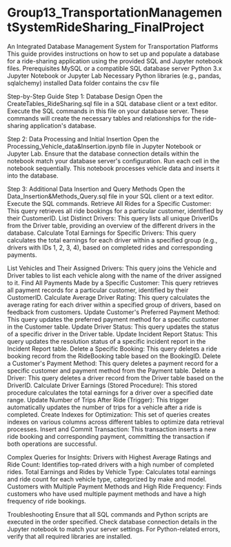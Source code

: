 # Group13_TransportationManagementSystemRideSharing_FinalProject
An Integrated Database Management System for Transportation Platforms
This guide provides instructions on how to set up and populate a database for a ride-sharing application using the provided SQL and Jupyter notebook files.
Prerequisites
MySQL or a compatible SQL database server
Python 3.x
Jupyter Notebook or Jupyter Lab
Necessary Python libraries (e.g., pandas, sqlalchemy) installed
Data folder contains the csv file

Step-by-Step Guide
Step 1: Database Design
Open the CreateTables_RideSharing.sql file in a SQL database client or a text editor.
Execute the SQL commands in this file on your database server.
These commands will create the necessary tables and relationships for the ride-sharing application's database.

Step 2: Data Processing and Initial Insertion
Open the Processing_Vehicle_data&Insertion.ipynb file in Jupyter Notebook or Jupyter Lab.
Ensure that the database connection details within the notebook match your database server's configuration.
Run each cell in the notebook sequentially.
This notebook processes vehicle data and inserts it into the database.

Step 3: Additional Data Insertion and Query Methods
Open the Data_Insertion&Methods_Query.sql file in your SQL client or a text editor.
Execute the SQL commands.
Retrieve All Rides for a Specific Customer: This query retrieves all ride bookings for a particular customer, identified by their CustomerID.
List Distinct Drivers: This query lists all unique DriverIDs from the Driver table, providing an overview of the different drivers in the database.
Calculate Total Earnings for Specific Drivers: This query calculates the total earnings for each driver within a specified group (e.g., drivers with IDs 1, 2, 3, 4), based on completed rides and corresponding payments.

List Vehicles and Their Assigned Drivers: This query joins the Vehicle and Driver tables to list each vehicle along with the name of the driver assigned to it.
Find All Payments Made by a Specific Customer: This query retrieves all payment records for a particular customer, identified by their CustomerID.
Calculate Average Driver Rating: This query calculates the average rating for each driver within a specified group of drivers, based on feedback from customers.
Update Customer's Preferred Payment Method: This query updates the preferred payment method for a specific customer in the Customer table.
Update Driver Status: This query updates the status of a specific driver in the Driver table.
Update Incident Report Status: This query updates the resolution status of a specific incident report in the Incident Report table.
Delete a Specific Booking: This query deletes a ride booking record from the RideBooking table based on the BookingID.
Delete a Customer's Payment Method: This query deletes a payment record for a specific customer and payment method from the Payment table.
Delete a Driver: This query deletes a driver record from the Driver table based on the DriverID.
Calculate Driver Earnings (Stored Procedure): This stored procedure calculates the total earnings for a driver over a specified date range.
Update Number of Trips After Ride (Trigger): This trigger automatically updates the number of trips for a vehicle after a ride is completed.
Create Indexes for Optimization: This set of queries creates indexes on various columns across different tables to optimize data retrieval processes.
Insert and Commit Transaction: This transaction inserts a new ride booking and corresponding payment, committing the transaction if both operations are successful.

Complex Queries for Insights:
Drivers with Highest Average Ratings and Ride Count: Identifies top-rated drivers with a high number of completed rides.
Total Earnings and Rides by Vehicle Type: Calculates total earnings and ride count for each vehicle type, categorized by make and model.
Customers with Multiple Payment Methods and High Ride Frequency: Finds customers who have used multiple payment methods and have a high frequency of ride bookings.

Troubleshooting
Ensure that all SQL commands and Python scripts are executed in the order specified.
Check database connection details in the Jupyter notebook to match your server settings.
For Python-related errors, verify that all required libraries are installed.
